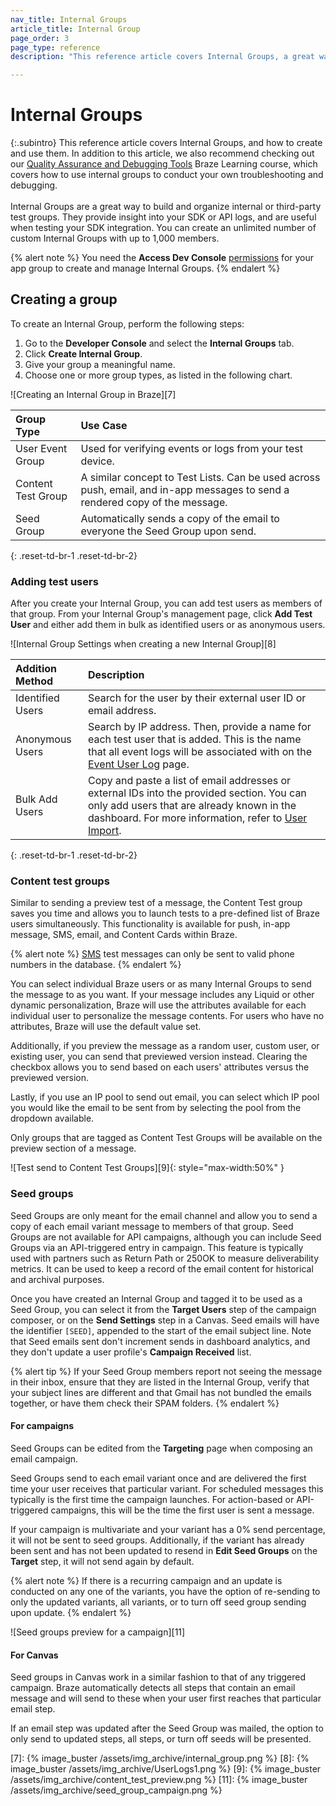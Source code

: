 ```yaml
---
nav_title: Internal Groups
article_title: Internal Group
page_order: 3
page_type: reference
description: "This reference article covers Internal Groups, a great way to get insight into your test device's SDK or API logs when testing SDK integration."

---
```


# Internal Groups

{:.subintro}
This reference article covers Internal Groups, and how to create and use them. In addition to this article, we also recommend checking out our [Quality Assurance and Debugging Tools](https://learning.braze.com/quality-assurance-and-debugging-tools-in-the-dashboard/) Braze Learning course, which covers how to use internal groups to conduct your own troubleshooting and debugging.<br><br>Internal Groups are a great way to build and organize internal or third-party test groups. They provide insight into your SDK or API logs, and are useful when testing your SDK integration. You can create an unlimited number of custom Internal Groups with up to 1,000 members.

{% alert note %}
You need the **Access Dev Console** [permissions]({{site.baseurl}}/user_guide/administrative/manage_your_braze_users/user_permissions/#limited-and-team-role-permissions) for your app group to create and manage Internal Groups.
{% endalert %}

## Creating a group

To create an Internal Group, perform the following steps: 

1. Go to the **Developer Console** and select the **Internal Groups** tab. 
2. Click **Create Internal Group**.
3. Give your group a meaningful name.
4. Choose one or more group types, as listed in the following chart.

![Creating an Internal Group in Braze][7]

| Group Type     | Use Case     |
| :------------- | :------------- |
| User Event Group| Used for verifying events or logs from your test device.|
| Content Test Group | A similar concept to Test Lists. Can be used across push, email, and in-app messages to send a rendered copy of the message.|
| Seed Group | Automatically sends a copy of the email to everyone the Seed Group upon send.|
{: .reset-td-br-1 .reset-td-br-2}

### Adding test users

After you create your Internal Group, you can add test users as members of that group. From your Internal Group's management page, click **Add Test User** and either add them in bulk as identified users or as anonymous users.

![Internal Group Settings when creating a new Internal Group][8]

| Addition Method | Description |
| :------------- | :------------- |
| Identified Users |Search for the user by their external user ID or email address.|
|Anonymous Users| Search by IP address. Then, provide a name for each test user that is added. This is the name that all event logs will be associated with on the [Event User Log]({{site.baseurl}}/user_guide/administrative/app_settings/developer_console/event_user_log_tab/) page.|
|Bulk Add Users|Copy and paste a list of email addresses or external IDs into the provided section. You can only add users that are already known in the dashboard. For more information, refer to [User Import]({{site.baseurl}}/user_guide/data_and_analytics/user_data_collection/user_import/).|
{: .reset-td-br-1 .reset-td-br-2}

### Content test groups

Similar to sending a preview test of a message, the Content Test group saves you time and allows you to launch tests to a pre-defined list of Braze users simultaneously. This functionality is available for push, in-app message, SMS, email, and Content Cards within Braze.

{% alert note %}
[SMS]({{site.baseurl}}/user_guide/message_building_by_channel/sms/) test messages can only be sent to valid phone numbers in the database.
{% endalert %}

You can select individual Braze users or as many Internal Groups to send the message to as you want. If your message includes any Liquid or other dynamic personalization, Braze will use the attributes available for each individual user to personalize the message contents. For users who have no attributes, Braze will use the default value set.

Additionally, if you preview the message as a random user, custom user, or existing user, you can send that previewed version instead. Clearing the checkbox allows you to send based on each users' attributes versus the previewed version.

Lastly, if you use an IP pool to send out email, you can select which IP pool you would like the email to be sent from by selecting the pool from the dropdown available.

Only groups that are tagged as Content Test Groups will be available on the preview section of a message.

![Test send to Content Test Groups][9]{: style="max-width:50%" }

### Seed groups

Seed Groups are only meant for the email channel and allow you to send a copy of each email variant message to members of that group. Seed Groups are not available for API campaigns, although you can include Seed Groups via an API-triggered entry in campaign. This feature is typically used with partners such as Return Path or 250OK to measure deliverability metrics. It can be used to keep a record of the email content for historical and archival purposes. 

Once you have created an Internal Group and tagged it to be used as a Seed Group, you can select it from the **Target Users** step of the campaign composer, or on the **Send Settings** step in a Canvas. Seed emails will have the identifier `[SEED]`, appended to the start of the email subject line. Note that Seed emails sent don't increment sends in dashboard analytics, and they don't update a user profile's **Campaign Received** list.

{% alert tip %}
If your Seed Group members report not seeing the message in their inbox, ensure that they are listed in the Internal Group, verify that your subject lines are different and that Gmail has not bundled the emails together, or have them check their SPAM folders.
{% endalert %}

#### For campaigns

Seed Groups can be edited from the **Targeting** page when composing an email campaign.

Seed Groups send to each email variant once and are delivered the first time your user receives that particular variant. For scheduled messages this typically is the first time the campaign launches. For action-based or API-triggered campaigns, this will be the time the first user is sent a message.

If your campaign is multivariate and your variant has a 0% send percentage, it will not be sent to seed groups. Additionally, if the variant has already been sent and has not been updated to resend in **Edit Seed Groups** on the **Target** step, it will not send again by default.

{% alert note %}
If there is a recurring campaign and an update is conducted on any one of the variants, you have the option of re-sending to only the updated variants, all variants, or to turn off seed group sending upon update.
{% endalert %}

![Seed groups preview for a campaign][11]

#### For Canvas

Seed groups in Canvas work in a similar fashion to that of any triggered campaign. Braze automatically detects all steps that contain an email message and will send to these when your user first reaches that particular email step.

If an email step was updated after the Seed Group was mailed, the option to only send to updated steps, all steps, or turn off seeds will be presented.


[7]: {% image_buster /assets/img_archive/internal_group.png %}
[8]: {% image_buster /assets/img_archive/UserLogs1.png %}
[9]: {% image_buster /assets/img_archive/content_test_preview.png %}
[11]: {% image_buster /assets/img_archive/seed_group_campaign.png %}
